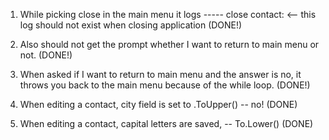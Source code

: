 1. While picking close in the main menu it logs ----- close contact: <-- this log should not exist when closing application (DONE!)

2. Also should not get the prompt whether I want to return to main menu or not. (DONE!)

3. When asked if I want to return to main menu and the answer is no, it throws you back to the main menu because of the while loop. (DONE!)

4. When editing a contact, city field is set to .ToUpper() -- no! (DONE)

5. When editing a contact, capital letters are saved, -- To.Lower() (DONE)
